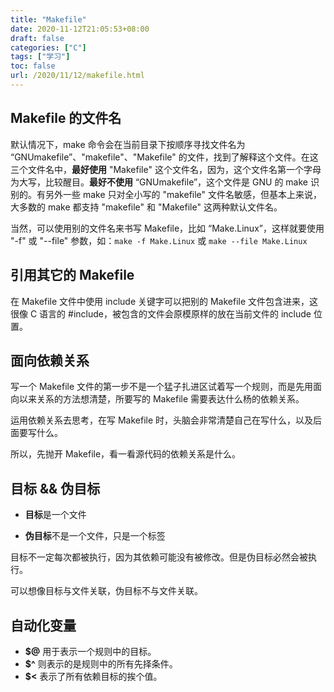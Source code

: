 ```yaml
---
title: "Makefile"
date: 2020-11-12T21:05:53+08:00
draft: false
categories: ["C"]
tags: ["学习"]
toc: false
url: /2020/11/12/makefile.html
---
```


## Makefile 的文件名

默认情况下，make 命令会在当前目录下按顺序寻找文件名为 “GNUmakefile”、"makefile"、"Makefile" 的文件，找到了解释这个文件。在这三个文件名中，**最好使用** "Makefile" 这个文件名，因为，这个文件名第一个字母为大写，比较醒目。**最好不使用** “GNUmakefile”，这个文件是 GNU 的 make 识别的。有另外一些 make 只对全小写的 "makefile" 文件名敏感，但基本上来说，大多数的 make 都支持 "makefile" 和 "Makefile" 这两种默认文件名。

当然，可以使用别的文件名来书写 Makefile，比如 “Make.Linux”，这样就要使用 "-f" 或 "--file" 参数，如：`make -f Make.Linux` 或 `make --file Make.Linux`

## 引用其它的 Makefile

在 Makefile 文件中使用 include 关键字可以把别的 Makefile 文件包含进来，这很像 C 语言的 #include，被包含的文件会原模原样的放在当前文件的 include 位置。

## 面向依赖关系

写一个 Makefile 文件的第一步不是一个猛子扎进区试着写一个规则，而是先用面向以来关系的方法想清楚，所要写的 Makefile 需要表达什么杨的依赖关系。

运用依赖关系去思考，在写 Makefile 时，头脑会非常清楚自己在写什么，以及后面要写什么。

所以，先抛开 Makefile，看一看源代码的依赖关系是什么。

## 目标 && 伪目标

- **目标**是一个文件

- **伪目标**不是一个文件，只是一个标签

目标不一定每次都被执行，因为其依赖可能没有被修改。但是伪目标必然会被执行。

可以想像目标与文件关联，伪目标不与文件关联。

## 自动化变量

- **$@** 用于表示一个规则中的目标。
- **$^** 则表示的是规则中的所有先择条件。
- **$<** 表示了所有依赖目标的挨个值。

























